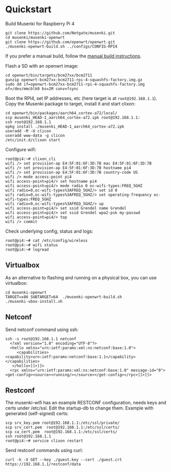 # Quickstart

Build Musenki for Raspberry Pi 4
```
git clone https://github.com/Netgate/musenki.git
cd musenki/musenki-openwrt
git clone https://github.com/openwrt/openwrt.git
./musenki-openwrt-build.sh ../configs/CONFIG-RPI4
```

If you prefer a manual build, follow the [manual build instructions](musenki-openwrt/musenkilocalfeed/README.md).

Flash a SD with an openwrt image:
```
cd openwrt/bin/targets/bcm27xx/bcm2711
gunzip openwrt-bcm27xx-bcm2711-rpi-4-squashfs-factory.img.gz
sudo dd if=openwrt-bcm27xx-bcm2711-rpi-4-squashfs-factory.img of=/dev/mmcblk0 bs=2M conv=fsync
```

Boot the RPI4, set IP addresses, etc (here target is at `root@192.168.1.1`).
Copy the Musenki package to target, install it and start clixon:
```
cd openwrt/bin/packages/aarch64_cortex-a72/local/
scp musenki_HEAD-1_aarch64_cortex-a72.ipk root@192.168.1.1:
ssh root@192.168.1.1
opkg install ./musenki_HEAD-1_aarch64_cortex-a72.ipk
useradd -M -U clicon
useradd www-data -g clicon
/etc/init.d/clixon start
```

Configure wifi:
```
root@pi4:~# clixon_cli
wifi /> set provision-ap E4:5F:01:6F:3D:7B mac E4:5F:01:6F:3D:7B
wifi /> set provision-ap E4:5F:01:6F:3D:7B hostname pi4         
wifi /> set provision-ap E4:5F:01:6F:3D:7B country-code US
wifi /> mode access-point pi4
wifi access-point=pi4/> set hostname pi4
wifi access-point=pi4/> mode radio 0 oc-wifi-types:FREQ_5GHZ 
wifi radio=0,oc-wifi-types%3AFREQ_5GHZ/> set id 0
wifi radio=0,oc-wifi-types%3AFREQ_5GHZ/> set operating-frequency oc-wifi-types:FREQ_5GHZ
wifi radio=0,oc-wifi-types%3AFREQ_5GHZ/> up
wifi access-point=pi4/> set ssid Grendel name Grendel
wifi access-point=pi4/> set ssid Grendel wpa2-psk my-passwd
wifi access-point=pi4/> top
wifi /> commit
```

Check underlying config, status and logs:
```
root@pi4:~# cat /etc/config/wireless
root@pi4:~# wifi status
root@pi4:~# logread
```

## Virtualbox

As an alternative to flashing and running on a physical box, you can use virtualbox:
```
cd musenki-openwrt
TARGET=x86 SUBTARGET=64  ./musenki-openwrt-build.sh
./musenki-vbox-install.sh
```

## Netconf

Send netconf command using ssh:
```
ssh -s root@192.168.1.1 netconf
  <?xml version="1.0" encoding="UTF-8"?>
  <hello xmlns="urn:ietf:params:xml:ns:netconf:base:1.0">
     <capabilities><capability>urn:ietf:params:netconf:base:1.1</capability></capabilities>
   </hello>]]>]]>
  <rpc xmlns="urn:ietf:params:xml:ns:netconf:base:1.0" message-id="0"><get-config><source><running/></source></get-config></rpc>]]>]]>
```

## Restconf

The musenki-wifi has an example RESTCONF configuration, needs keys and certs under /etc/ssl.
Edit the startup-db to change them.
Example with generated (self-signed) certs:
```
scp srv_key.pem root@192.168.1.1:/etc/ssl/private/
scp srv_cert.pem  root@192.168.1.1:/etc/ssl/certs/
scp ca_cert.pem  root@192.168.1.1:/etc/ssl/certs/
ssh root@192.168.1.1 
root@pi4:~# service clixon restart
```

Send restconf commands using curl:
```
curl -k -X GET --key ./guest.key --cert ./guest.crt https://192.168.1.1/restconf/data
```
